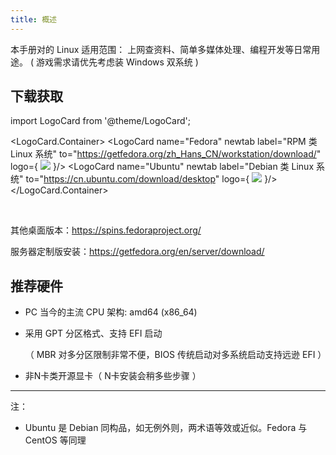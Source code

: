 ```yaml
---
title: 概述
---
```


本手册对的 Linux 适用范围：
上网查资料、简单多媒体处理、编程开发等日常用途。
( 游戏需求请优先考虑装 Windows 双系统 )

## 下载获取

import LogoCard from '@theme/LogoCard';

<LogoCard.Container>
    <LogoCard name="Fedora" newtab label="RPM 类 Linux 系统" to="https://getfedora.org/zh_Hans_CN/workstation/download/" logo={ <img src="https://cdn.jsdelivr.net/gh/devicons/devicon/icons/fedora/fedora-plain.svg" /> }/>
    <LogoCard name="Ubuntu" newtab label="Debian 类 Linux 系统" to="https://cn.ubuntu.com/download/desktop" logo={ <img src="https://cdn.jsdelivr.net/gh/devicons/devicon/icons/ubuntu/ubuntu-plain.svg" /> }/>
</LogoCard.Container>

<br/>

其他桌面版本：https://spins.fedoraproject.org/

服务器定制版安装：https://getfedora.org/en/server/download/

## 推荐硬件

- PC 当今的主流 CPU 架构: amd64 (x86_64)
- 采用 GPT 分区格式、支持 EFI 启动

  （ MBR 对多分区限制非常不便，BIOS 传统启动对多系统启动支持远逊 EFI ）

- 非N卡类开源显卡（ N卡安装会稍多些步骤 ）

---

注：

- Ubuntu 是 Debian 同构品，如无例外则，两术语等效或近似。Fedora 与 CentOS 等同理
